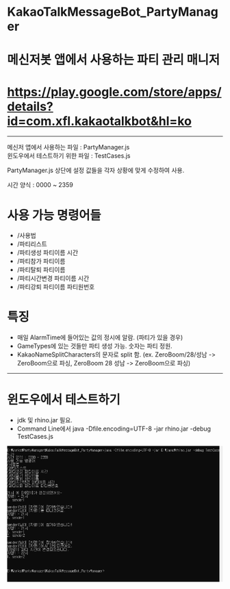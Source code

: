 # KakaoTalkMessageBot_PartyManager
  
# 메신저봇 앱에서 사용하는 파티 관리 매니저
# https://play.google.com/store/apps/details?id=com.xfl.kakaotalkbot&hl=ko
  
***
  
메신저 앱에서 사용하는 파일 : PartyManager.js  
윈도우에서 테스트하기 위한 파일 : TestCases.js  
  
PartyManager.js 상단에 설정 값들을 각자 상황에 맞게 수정하여 사용.  
  
시간 양식 : 0000 ~ 2359  
  
# 사용 가능 명령어들
- /사용법
- /파티리스트
- /파티생성 파티이름 시간
- /파티참가 파티이름
- /파티탈퇴 파티이름
- /파티시간변경 파티이름 시간
- /파티강퇴 파티이름 파티원번호
  

# 특징
- 매일 AlarmTime에 들어있는 값의 정시에 알람. (파티가 있을 경우)
- GameTypes에 있는 것들만 파티 생성 가능. 숫자는 파티 정원.
- KakaoNameSplitCharacters의 문자로 split 함. (ex. ZeroBoom/28/성남 -> ZeroBoom으로 파싱, ZeroBoom 28 성남 -> ZeroBoom으로 파싱)
  
*****
# 윈도우에서 테스트하기
- jdk 및 rhino.jar 필요.
- Command Line에서 java -Dfile.encoding=UTF-8 -jar rhino.jar -debug TestCases.js
  
![test_example](./test_example.png)